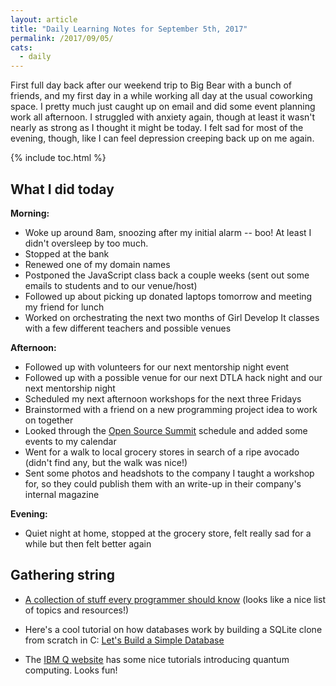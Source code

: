 ```yaml
---
layout: article
title: "Daily Learning Notes for September 5th, 2017"
permalink: /2017/09/05/
cats:
  - daily
---
```


First full day back after our weekend trip to Big Bear with a bunch of friends, and my first day in a while working all day at the usual coworking space. I pretty much just caught up on email and did some event planning work all afternoon. I struggled with anxiety again, though at least it wasn't nearly as strong as I thought it might be today. I felt sad for most of the evening, though, like I can feel depression creeping back up on me again.

{% include toc.html %}

## What I did today

**Morning:**

  - Woke up around 8am, snoozing after my initial alarm -- boo! At least I didn't oversleep by too much.
  - Stopped at the bank
  - Renewed one of my domain names
  - Postponed the JavaScript class back a couple weeks (sent out some emails to students and to our venue/host)
  - Followed up about picking up donated laptops tomorrow and meeting my friend for lunch
  - Worked on orchestrating the next two months of Girl Develop It classes with a few different teachers and possible venues

**Afternoon:**

  - Followed up with volunteers for our next mentorship night event
  - Followed up with a possible venue for our next DTLA hack night and our next mentorship night
  - Scheduled my next afternoon workshops for the next three Fridays
  - Brainstormed with a friend on a new programming project idea to work on together
  - Looked through the [Open Source Summit](http://events.linuxfoundation.org/events/open-source-summit-north-america/) schedule and added some events to my calendar
  - Went for a walk to local grocery stores in search of a ripe avocado (didn't find any, but the walk was nice!)
  - Sent some photos and headshots to the company I taught a workshop for, so they could publish them with an write-up in their company's internal magazine  

**Evening:**

  - Quiet night at home, stopped at the grocery store, felt really sad for a while but then felt better again


## Gathering string

  - [A collection of stuff every programmer should know](https://github.com/mr-mig/every-programmer-should-know) (looks like a nice list of topics and resources!)

  - Here's a cool tutorial on how databases work by building a SQLite clone from scratch in C: [Let's Build a Simple Database](https://cstack.github.io/db_tutorial/)

  - The [IBM Q website](http://research.ibm.com/ibm-q/) has some nice tutorials introducing quantum computing. Looks fun!
